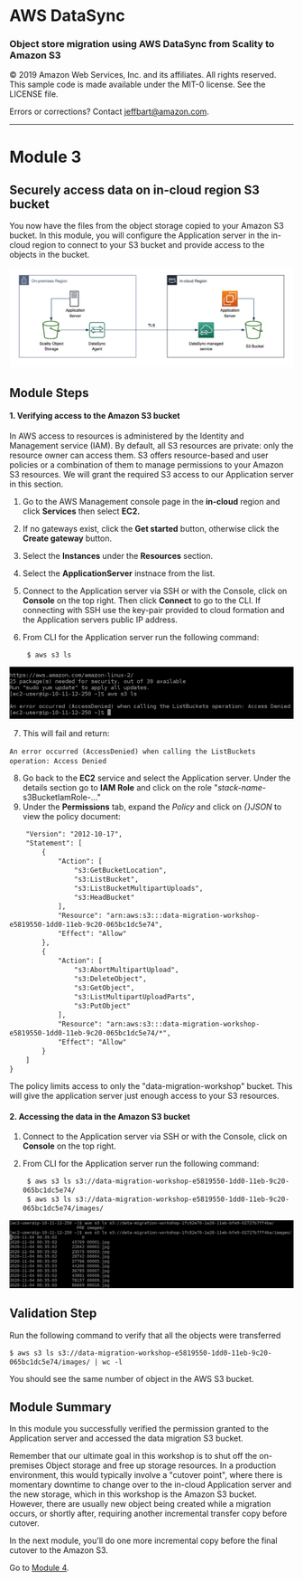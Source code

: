 # **AWS DataSync**

### Object store migration using AWS DataSync from Scality to Amazon S3

© 2019 Amazon Web Services, Inc. and its affiliates. All rights reserved.
This sample code is made available under the MIT-0 license. See the LICENSE file.

Errors or corrections? Contact [jeffbart@amazon.com](mailto:jeffbart@amazon.com).

---

# Module 3
## Securely access data on in-cloud region S3 bucket

You now have the files from the object storage copied to your Amazon S3 bucket.  In this module, you will configure the Application server in the in-cloud region to connect to your S3 bucket and provide access to the objects in the bucket.

![](../images/fullarch.png)

## Module Steps

#### 1. Verifying access to the Amazon S3 bucket

In AWS access to resources is administered by the Identity and Management service (IAM). By default, all S3 resources are private: only the resource owner can access them. S3 offers resource-based and user policies or a combination of them to manage permissions to your Amazon S3 resources. We will grant the required S3 access to our Application server in this section.

1. Go to the AWS Management console page in the **in-cloud** region and click  **Services**  then select  **EC2.**

2. If no gateways exist, click the **Get started** button, otherwise click the **Create gateway** button.
3. Select the **Instances** under the **Resources** section.
4. Select the **ApplicationServer** instnace from the list.
5. Connect to the Application server via SSH or with the Console, click on **Console** on the top right. Then click **Connect** to go to the CLI. If connecting with SSH use the key-pair provided to cloud formation and the Application servers public IP address.
6. From CLI for the Application server run the following command:

        $ aws s3 ls

  ![](../images/mod3s1.png)
 
7. This will fail and return: 

```An error occurred (AccessDenied) when calling the ListBuckets operation: Access Denied```

8. Go back to the **EC2** service and select the Application server. Under the details section go to **IAM Role** and click on the role &quot;_stack-name_-s3BucketIamRole-...&quot;
9. Under the **Permissions** tab, expand the _Policy_ and click on _{}JSON_ to view the policy document:

```{
    "Version": "2012-10-17",
    "Statement": [
        {
            "Action": [
                "s3:GetBucketLocation",
                "s3:ListBucket",
                "s3:ListBucketMultipartUploads",
                "s3:HeadBucket"
            ],
            "Resource": "arn:aws:s3:::data-migration-workshop-e5819550-1dd0-11eb-9c20-065bc1dc5e74",
            "Effect": "Allow"
        },
        {
            "Action": [
                "s3:AbortMultipartUpload",
                "s3:DeleteObject",
                "s3:GetObject",
                "s3:ListMultipartUploadParts",
                "s3:PutObject"
            ],
            "Resource": "arn:aws:s3:::data-migration-workshop-e5819550-1dd0-11eb-9c20-065bc1dc5e74/*",
            "Effect": "Allow"
        }
    ]
}
```
The policy limits access to only the &quot;data-migration-workshop&quot; bucket. This will give the application server just enough access to your S3 resources.

#### 2. Accessing the data in the Amazon S3 bucket

1. Connect to the Application server via SSH or with the Console, click on **Console** on the top right. 
2. From CLI for the Application server run the following command:

        $ aws s3 ls s3://data-migration-workshop-e5819550-1dd0-11eb-9c20-065bc1dc5e74/
        $ aws s3 ls s3://data-migration-workshop-e5819550-1dd0-11eb-9c20-065bc1dc5e74/images/

  ![](../images/mod3s2.png)

## Validation Step

Run the following command to verify that all the objects were transferred

    $ aws s3 ls s3://data-migration-workshop-e5819550-1dd0-11eb-9c20-065bc1dc5e74/images/ | wc -l

You should see the same number of object in the AWS S3 bucket.

## Module Summary

In this module you successfully verified the permission granted to the Application server and accessed the data migration S3 bucket.

Remember that our ultimate goal in this workshop is to shut off the on-premises Object storage and free up storage resources.  In a production environment, this would typically involve a &quot;cutover point&quot;, where there is momentary downtime to change over to the in-cloud Application server and the new storage, which in this workshop is the Amazon S3 bucket.  However, there are usually new object being created while a migration occurs, or shortly after, requiring another incremental transfer copy before cutover.

In the next module, you&#39;ll do one more incremental copy before the final cutover to the Amazon S3.

Go to [Module 4](../module4/).
